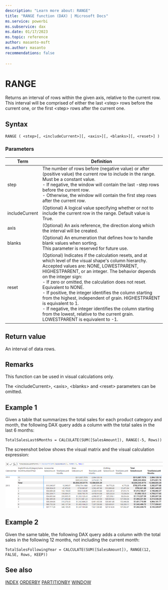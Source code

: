 ```yaml
---
description: "Learn more about: RANGE"
title: "RANGE function (DAX) | Microsoft Docs"
ms.service: powerbi
ms.subservice: dax
ms.date: 01/17/2023
ms.topic: reference
author: masanto-msft
ms.author: masanto
recommendations: false

---
```


# RANGE

Returns an interval of rows within the given axis, relative to the current row. This interval will be comprised of either the last \<step> rows before the current one, or the first \<step> rows after the current one.

## Syntax

```dax
RANGE ( <step>[, <includeCurrent>][, <axis>][, <blanks>][, <reset>] )
```

### Parameters

|Term|Definition|
|--------|--------------|
|step|The number of rows before (negative value) or after (positive value) the current row to include in the range. Must be a constant value.</br>- If negative, the window will contain the last -step rows before the current row.</br>- Otherwise, the window will contain the first step rows after the current row.|
|includeCurrent|(Optional) A logical value specifying whether or not to include the current row in the range. Default value is True.|
|axis|(Optional) An axis reference, the direction along which the interval will be created.|
|blanks|(Optional) An enumeration that defines how to handle blank values when sorting. </br>This parameter is reserved for future use.|
|reset|(Optional) Indicates if the calculation resets, and at which level of the visual shape's column hierarchy. Accepted values are: NONE, LOWESTPARENT, HIGHESTPARENT, or an integer. The behavior depends on the integer sign: </br> - If zero or omitted, the calculation does not reset. Equivalent to NONE. </br> - If positive, the integer identifies the column starting from the highest, independent of grain. HIGHESTPARENT is equivalent to 1. </br> - If negative, the integer identifies the column starting from the lowest, relative to the current grain. LOWESTPARENT is equivalent to -1. |

## Return value

An interval of data rows.

## Remarks

This function can be used in visual calculations only.

The \<includeCurrent>, \<axis>, \<blanks> and \<reset> parameters can be omitted.

## Example 1

Given a table that summarizes the total sales for each product category and month, the following DAX query adds a column with the total sales in the last 6 months:

```dax
TotalSalesLast6Months = CALCULATE(SUM([SalesAmount]), RANGE(-5, Rows))
```

The screenshot below shows the visual matrix and the visual calculation expression:

![DAX visual calculation](media/dax-queries/dax-visualcalc-range.png)

## Example 2

Given the same table, the following DAX query adds a column with the total sales in the following 12 months, not including the current month:

```dax
TotalSalesFollowingYear = CALCULATE(SUM([SalesAmount]), RANGE(12, FALSE, Rows, KEEP))
```

## See also

[INDEX](index-function-dax.md)
[ORDERBY](orderby-function-dax.md)
[PARTITIONBY](partitionby-function-dax.md)
[WINDOW](window-function-dax.md)
